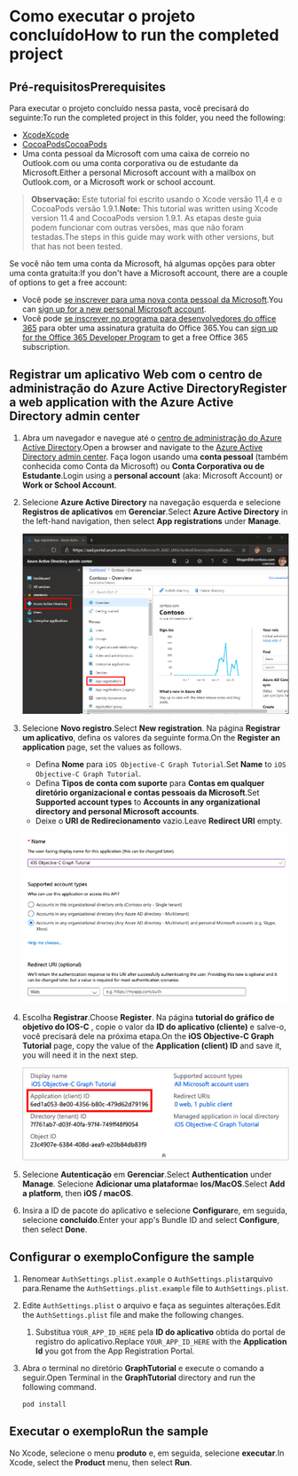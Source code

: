 # <a name="how-to-run-the-completed-project"></a><span data-ttu-id="0997d-101">Como executar o projeto concluído</span><span class="sxs-lookup"><span data-stu-id="0997d-101">How to run the completed project</span></span>

## <a name="prerequisites"></a><span data-ttu-id="0997d-102">Pré-requisitos</span><span class="sxs-lookup"><span data-stu-id="0997d-102">Prerequisites</span></span>

<span data-ttu-id="0997d-103">Para executar o projeto concluído nessa pasta, você precisará do seguinte:</span><span class="sxs-lookup"><span data-stu-id="0997d-103">To run the completed project in this folder, you need the following:</span></span>

- [<span data-ttu-id="0997d-104">Xcode</span><span class="sxs-lookup"><span data-stu-id="0997d-104">Xcode</span></span>](https://developer.apple.com/xcode/)
- [<span data-ttu-id="0997d-105">CocoaPods</span><span class="sxs-lookup"><span data-stu-id="0997d-105">CocoaPods</span></span>](https://cocoapods.org)
- <span data-ttu-id="0997d-106">Uma conta pessoal da Microsoft com uma caixa de correio no Outlook.com ou uma conta corporativa ou de estudante da Microsoft.</span><span class="sxs-lookup"><span data-stu-id="0997d-106">Either a personal Microsoft account with a mailbox on Outlook.com, or a Microsoft work or school account.</span></span>

> <span data-ttu-id="0997d-107">**Observação:** Este tutorial foi escrito usando o Xcode versão 11,4 e o CocoaPods versão 1.9.1.</span><span class="sxs-lookup"><span data-stu-id="0997d-107">**Note:** This tutorial was written using Xcode version 11.4 and CocoaPods version 1.9.1.</span></span> <span data-ttu-id="0997d-108">As etapas deste guia podem funcionar com outras versões, mas que não foram testadas.</span><span class="sxs-lookup"><span data-stu-id="0997d-108">The steps in this guide may work with other versions, but that has not been tested.</span></span>

<span data-ttu-id="0997d-109">Se você não tem uma conta da Microsoft, há algumas opções para obter uma conta gratuita:</span><span class="sxs-lookup"><span data-stu-id="0997d-109">If you don't have a Microsoft account, there are a couple of options to get a free account:</span></span>

- <span data-ttu-id="0997d-110">Você pode [se inscrever para uma nova conta pessoal da Microsoft](https://signup.live.com/signup?wa=wsignin1.0&rpsnv=12&ct=1454618383&rver=6.4.6456.0&wp=MBI_SSL_SHARED&wreply=https://mail.live.com/default.aspx&id=64855&cbcxt=mai&bk=1454618383&uiflavor=web&uaid=b213a65b4fdc484382b6622b3ecaa547&mkt=E-US&lc=1033&lic=1).</span><span class="sxs-lookup"><span data-stu-id="0997d-110">You can [sign up for a new personal Microsoft account](https://signup.live.com/signup?wa=wsignin1.0&rpsnv=12&ct=1454618383&rver=6.4.6456.0&wp=MBI_SSL_SHARED&wreply=https://mail.live.com/default.aspx&id=64855&cbcxt=mai&bk=1454618383&uiflavor=web&uaid=b213a65b4fdc484382b6622b3ecaa547&mkt=E-US&lc=1033&lic=1).</span></span>
- <span data-ttu-id="0997d-111">Você pode [se inscrever no programa para desenvolvedores do office 365](https://developer.microsoft.com/office/dev-program) para obter uma assinatura gratuita do Office 365.</span><span class="sxs-lookup"><span data-stu-id="0997d-111">You can [sign up for the Office 365 Developer Program](https://developer.microsoft.com/office/dev-program) to get a free Office 365 subscription.</span></span>

## <a name="register-a-web-application-with-the-azure-active-directory-admin-center"></a><span data-ttu-id="0997d-112">Registrar um aplicativo Web com o centro de administração do Azure Active Directory</span><span class="sxs-lookup"><span data-stu-id="0997d-112">Register a web application with the Azure Active Directory admin center</span></span>

1. <span data-ttu-id="0997d-113">Abra um navegador e navegue até o [centro de administração do Azure Active Directory](https://aad.portal.azure.com).</span><span class="sxs-lookup"><span data-stu-id="0997d-113">Open a browser and navigate to the [Azure Active Directory admin center](https://aad.portal.azure.com).</span></span> <span data-ttu-id="0997d-114">Faça logon usando uma **conta pessoal** (também conhecida como Conta da Microsoft) ou **Conta Corporativa ou de Estudante**.</span><span class="sxs-lookup"><span data-stu-id="0997d-114">Login using a **personal account** (aka: Microsoft Account) or **Work or School Account**.</span></span>

1. <span data-ttu-id="0997d-115">Selecione **Azure Active Directory** na navegação esquerda e selecione **Registros de aplicativos** em **Gerenciar**.</span><span class="sxs-lookup"><span data-stu-id="0997d-115">Select **Azure Active Directory** in the left-hand navigation, then select **App registrations** under **Manage**.</span></span>

    ![<span data-ttu-id="0997d-116">Uma captura de tela dos registros de aplicativo</span><span class="sxs-lookup"><span data-stu-id="0997d-116">A screenshot of the App registrations</span></span> ](/tutorial/images/aad-portal-app-registrations.png)

1. <span data-ttu-id="0997d-117">Selecione **Novo registro**.</span><span class="sxs-lookup"><span data-stu-id="0997d-117">Select **New registration**.</span></span> <span data-ttu-id="0997d-118">Na página **Registrar um aplicativo**, defina os valores da seguinte forma.</span><span class="sxs-lookup"><span data-stu-id="0997d-118">On the **Register an application** page, set the values as follows.</span></span>

    - <span data-ttu-id="0997d-119">Defina **Nome** para `iOS Objective-C Graph Tutorial`.</span><span class="sxs-lookup"><span data-stu-id="0997d-119">Set **Name** to `iOS Objective-C Graph Tutorial`.</span></span>
    - <span data-ttu-id="0997d-120">Defina **Tipos de conta com suporte** para **Contas em qualquer diretório organizacional e contas pessoais da Microsoft**.</span><span class="sxs-lookup"><span data-stu-id="0997d-120">Set **Supported account types** to **Accounts in any organizational directory and personal Microsoft accounts**.</span></span>
    - <span data-ttu-id="0997d-121">Deixe o **URI de Redirecionamento** vazio.</span><span class="sxs-lookup"><span data-stu-id="0997d-121">Leave **Redirect URI** empty.</span></span>

    ![Uma captura de tela da página registrar um aplicativo](/tutorial/images/aad-register-an-app.png)

1. <span data-ttu-id="0997d-123">Escolha **Registrar**.</span><span class="sxs-lookup"><span data-stu-id="0997d-123">Choose **Register**.</span></span> <span data-ttu-id="0997d-124">Na página **tutorial do gráfico de objetivo do IOS-C** , copie o valor da **ID do aplicativo (cliente)** e salve-o, você precisará dele na próxima etapa.</span><span class="sxs-lookup"><span data-stu-id="0997d-124">On the **iOS Objective-C Graph Tutorial** page, copy the value of the **Application (client) ID** and save it, you will need it in the next step.</span></span>

    ![Uma captura de tela da ID do aplicativo do novo registro de aplicativo](/tutorial/images/aad-application-id.png)

1. <span data-ttu-id="0997d-126">Selecione **Autenticação** em **Gerenciar**.</span><span class="sxs-lookup"><span data-stu-id="0997d-126">Select **Authentication** under **Manage**.</span></span> <span data-ttu-id="0997d-127">Selecione **Adicionar uma plataforma**e **Ios/MacOS**.</span><span class="sxs-lookup"><span data-stu-id="0997d-127">Select **Add a platform**, then **iOS / macOS**.</span></span>

1. <span data-ttu-id="0997d-128">Insira a ID de pacote do aplicativo e selecione **Configurar**e, em seguida, selecione **concluído**.</span><span class="sxs-lookup"><span data-stu-id="0997d-128">Enter your app's Bundle ID and select **Configure**, then select **Done**.</span></span>

## <a name="configure-the-sample"></a><span data-ttu-id="0997d-129">Configurar o exemplo</span><span class="sxs-lookup"><span data-stu-id="0997d-129">Configure the sample</span></span>

1. <span data-ttu-id="0997d-130">Renomear `AuthSettings.plist.example` o `AuthSettings.plist`arquivo para.</span><span class="sxs-lookup"><span data-stu-id="0997d-130">Rename the `AuthSettings.plist.example` file to `AuthSettings.plist`.</span></span>
1. <span data-ttu-id="0997d-131">Edite `AuthSettings.plist` o arquivo e faça as seguintes alterações.</span><span class="sxs-lookup"><span data-stu-id="0997d-131">Edit the `AuthSettings.plist` file and make the following changes.</span></span>
    1. <span data-ttu-id="0997d-132">Substitua `YOUR_APP_ID_HERE` pela **ID do aplicativo** obtida do portal de registro do aplicativo.</span><span class="sxs-lookup"><span data-stu-id="0997d-132">Replace `YOUR_APP_ID_HERE` with the **Application Id** you got from the App Registration Portal.</span></span>
1. <span data-ttu-id="0997d-133">Abra o terminal no diretório **GraphTutorial** e execute o comando a seguir.</span><span class="sxs-lookup"><span data-stu-id="0997d-133">Open Terminal in the **GraphTutorial** directory and run the following command.</span></span>

    ```Shell
    pod install
    ```

## <a name="run-the-sample"></a><span data-ttu-id="0997d-134">Executar o exemplo</span><span class="sxs-lookup"><span data-stu-id="0997d-134">Run the sample</span></span>

<span data-ttu-id="0997d-135">No Xcode, selecione o menu **produto** e, em seguida, selecione **executar**.</span><span class="sxs-lookup"><span data-stu-id="0997d-135">In Xcode, select the **Product** menu, then select **Run**.</span></span>
